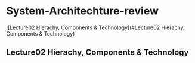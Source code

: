 # System-Architechture-review
![Lecture02 Hierachy, Components & Technology](#Lecture02 Hierachy, Components & Technology)


## Lecture02 Hierachy, Components & Technology

